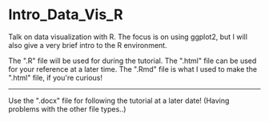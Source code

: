 # Intro_Data_Vis_R

Talk on data visualization with R. The focus is on using ggplot2, but I will also give a very brief intro to the R environment.

The ".R" file will be used for during the tutorial. The ".html" file can be used for your reference at a later time. The ".Rmd" file is what I used to make the ".html" file, if you're curious!

_________________

Use the ".docx" file for following the tutorial at a later date! (Having problems with the other file types..)
